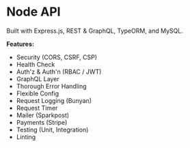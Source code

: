 # Node API

Built with Express.js, REST & GraphQL, TypeORM, and MySQL.

**Features:**

- Security (CORS, CSRF, CSP)
- Health Check
- Auth'z & Auth'n (RBAC / JWT)
- GraphQL Layer
- Thorough Error Handling
- Flexible Config
- Request Logging (Bunyan)
- Request Timer
- Mailer (Sparkpost)
- Payments (Stripe)
- Testing (Unit, Integration)
- Linting
